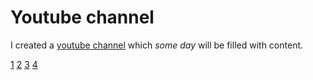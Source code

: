 # Youtube channel

I created a [youtube channel](https://www.youtube.com/@Math3matik) which *some day* will be filled with content.

[1](1.pdf) [2](2.pdf) [3](3.pdf) [4](4.pdf)
